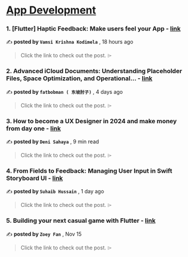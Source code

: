 
<h1><a href=https://medium.com/tag/mobile-app-development/recommended target="_blank" rel="noopener noreferrer">App Development</a></h1>
<h3>1. [Flutter] Haptic Feedback: Make users feel your App - <a href=https://medium.com/flutter-simplified/flutter-haptic-feedback-make-users-feel-your-app-2c584802c237?source=tag_recommended_feed---------0-84----------mobile_app_development----------85fc81fe_bc2d_4db9_a99b_bad308c26634------- target="_blank" rel="noopener noreferrer">link</a></h3>

✍️ **posted by `Vamsi Krishna Kodimela`** <date> , 18 hours ago</date>

<blockquote>Click the link to check out the post. ⌲</blockquote>

<h3>2. Advanced iCloud Documents: Understanding Placeholder Files, Space Optimization, and Operational… - <a href=https://medium.com/itnext/advanced-icloud-documents-understanding-placeholder-files-space-optimization-and-operational-759b29c17e10?source=tag_recommended_feed---------1-107----------mobile_app_development----------85fc81fe_bc2d_4db9_a99b_bad308c26634------- target="_blank" rel="noopener noreferrer">link</a></h3>

✍️ **posted by `fatbobman ( 东坡肘子)`** <date> , 4 days ago</date>

<blockquote>Click the link to check out the post. ⌲</blockquote>

<h3>3. How to become a UX Designer in 2024 and make money from day one - <a href=https://medium.com/design-bootcamp/how-to-become-a-ux-designer-in-2024-and-make-money-from-day-one-d1ccfa259503?source=tag_recommended_feed---------2-85----------mobile_app_development----------85fc81fe_bc2d_4db9_a99b_bad308c26634------- target="_blank" rel="noopener noreferrer">link</a></h3>

✍️ **posted by `Deni Sahaya`** <date> , 9 min read</date>

<blockquote>Click the link to check out the post. ⌲</blockquote>

<h3>4. From Fields to Feedback: Managing User Input in Swift Storyboard UI - <a href=https://medium.com/@suhaib.hussain26000/from-fields-to-feedback-managing-user-input-in-swift-storyboard-ui-cb41f988a75c?source=tag_recommended_feed---------3-84----------mobile_app_development----------85fc81fe_bc2d_4db9_a99b_bad308c26634------- target="_blank" rel="noopener noreferrer">link</a></h3>

✍️ **posted by `Suhaib Hussain`** <date> , 1 day ago</date>

<blockquote>Click the link to check out the post. ⌲</blockquote>

<h3>5. Building your next casual game with Flutter - <a href=https://medium.com/flutter/building-your-next-casual-game-with-flutter-716ef457e440?source=tag_recommended_feed---------4-107----------mobile_app_development----------85fc81fe_bc2d_4db9_a99b_bad308c26634------- target="_blank" rel="noopener noreferrer">link</a></h3>

✍️ **posted by `Zoey Fan`** <date> , Nov 15</date>

<blockquote>Click the link to check out the post. ⌲</blockquote>

